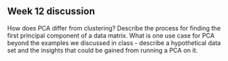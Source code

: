## Week 12 discussion

How does PCA differ from clustering?  Describe the process for finding the first principal component of a data matrix.  What is one use case for PCA beyond the examples we discussed in class - describe a hypothetical data set and the insights that could be gained from running a PCA on it.
